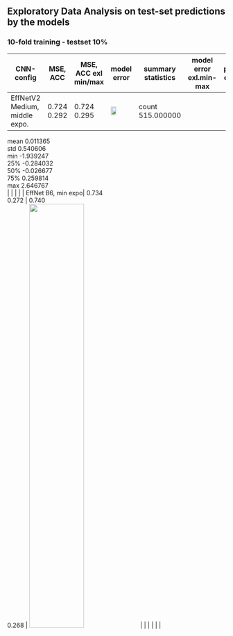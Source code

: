 ## Exploratory Data Analysis on test-set predictions by the models

### 10-fold training - testset 10% 
| CNN-config | MSE, ACC  | MSE, ACC exl min/max | model error | summary statistics | model error exl.min-max | pred. error | pred. residuals | residuals misclassificaiton |
| - | - | - | - | - | - | - | - | - |
| EffNetV2 Medium, middle expo.| 0.724<br/> 0.292 | 0.724<br/> 0.295 | <img src="https://github.com/emoen/Deep-learning-for-regression-of-cod-otoliths/blob/master/manuscript/eda/EFFNetV2_m_middle_mse/model.png" width="50%" height="50%" > | count	515.000000
mean	0.011365 <br/>
std	0.540606 <br/>
min	-1.939247 <br/>
25%	-0.284032 <br/>
50%	-0.026677 <br/>
75%	0.259814 <br/>
max	2.646767 <br/> | | | |
| EffNet B6, min expo| 0.734<br/> 0.272 | 0.740<br/> 0.268 | <img src="https://github.com/emoen/Deep-learning-for-regression-of-cod-otoliths/blob/master/manuscript/eda/tf_EFFNetB6_groupkfold_stdScalar_10_test_min/model.png" width="50%" height="50%" > | | | | | |
 

